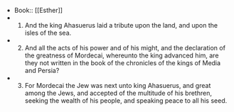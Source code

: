 - Book:: [[Esther]]
- 1. And the king Ahasuerus laid a tribute upon the land, and upon the isles of the sea.
- 2. And all the acts of his power and of his might, and the declaration of the greatness of Mordecai, whereunto the king advanced him, are they not written in the book of the chronicles of the kings of Media and Persia?
- 3. For Mordecai the Jew was next unto king Ahasuerus, and great among the Jews, and accepted of the multitude of his brethren, seeking the wealth of his people, and speaking peace to all his seed.
